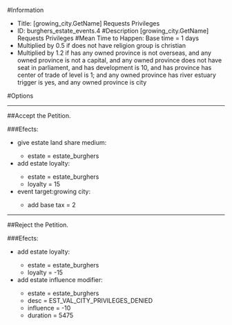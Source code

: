 #Information
 - Title: [growing_city.GetName] Requests Privileges
 - ID: burghers_estate_events.4
#Description
[growing_city.GetName] Requests Privileges
#Mean Time to Happen:
Base time = 1 days
 - Multiplied by 0.5 if does not have religion group is christian
 - Multiplied by 1.2 if has any owned province is not overseas, and any owned province is not a capital, and any owned province does not have seat in parliament, and has development is 10, and has province has center of trade of level is 1; and any owned province has river estuary trigger is yes, and any owned province is city

#Options

___
##Accept the Petition.

###Efects:<ul><li>give estate land share medium:</li><ul><li>estate = estate_burghers</li></ul><li>add estate loyalty:</li><ul><li>estate = estate_burghers</li><li>loyalty = 15</li></ul><li>event target:growing city:</li><ul><li>add base tax = 2</li></ul></ul>

___
##Reject the Petition.

###Efects:<ul><li>add estate loyalty:</li><ul><li>estate = estate_burghers</li><li>loyalty = -15</li></ul><li>add estate influence modifier:</li><ul><li>estate = estate_burghers</li><li>desc = EST_VAL_CITY_PRIVILEGES_DENIED</li><li>influence = -10</li><li>duration = 5475</li></ul></ul>
